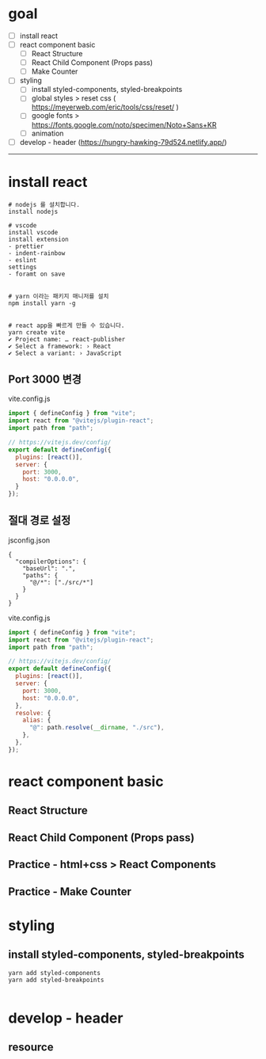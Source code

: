 
# goal

- [ ] install react
- [ ] react component basic
  - [ ] React Structure
  - [ ] React Child Component (Props pass)
  - [ ] Make Counter 
- [ ] styling
  - [ ] install styled-components, styled-breakpoints
  - [ ] global styles > reset css ( https://meyerweb.com/eric/tools/css/reset/ )
  - [ ] google fonts > https://fonts.google.com/noto/specimen/Noto+Sans+KR
  - [ ] animation 
- [ ] develop - header (https://hungry-hawking-79d524.netlify.app/)

---


# install react

```
# nodejs 를 설치합니다.
install nodejs

# vscode 
install vscode 
install extension
- prettier
- indent-rainbow
- eslint
settings
- foramt on save


# yarn 이라는 패키지 매니저를 설치
npm install yarn -g


# react app을 빠르게 만들 수 있습니다.
yarn create vite
✔ Project name: … react-publisher
✔ Select a framework: › React
✔ Select a variant: › JavaScript
```
## Port 3000 변경

vite.config.js
```js
import { defineConfig } from "vite";
import react from "@vitejs/plugin-react";
import path from "path";

// https://vitejs.dev/config/
export default defineConfig({
  plugins: [react()],
  server: {
    port: 3000,
    host: "0.0.0.0",
  }
});

```

## 절대 경로 설정

jsconfig.json
```Js
{
  "compilerOptions": {
    "baseUrl": ".",
    "paths": {
      "@/*": ["./src/*"]
    }
  }
}

```

vite.config.js
```js
import { defineConfig } from "vite";
import react from "@vitejs/plugin-react";
import path from "path";

// https://vitejs.dev/config/
export default defineConfig({
  plugins: [react()],
  server: {
    port: 3000,
    host: "0.0.0.0",
  },
  resolve: {
    alias: {
      "@": path.resolve(__dirname, "./src"),
    },
  },
});
```

# react component basic

##  React Structure

##  React Child Component (Props pass)

## Practice - html+css > React Components

## Practice -  Make Counter

# styling

## install styled-components, styled-breakpoints 

```
yarn add styled-components 
yarn add styled-breakpoints
```

```

```

# develop - header

## resource 
